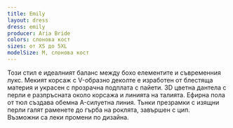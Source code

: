 ```yaml
---
title: Emily
layout: dress
dress: emily
producer: Aria Bride
colors: слонова кост
sizes: от XS до 5XL
modelSize: M, слонова кост
---
```


Този стил е идеалният баланс между бохо елементите и съвременния лукс. Мекият корсаж с V-образно деколте е изработен от блестяща материя и украсен с прозрачна подплата с пайети. 3D цветна дантела с перли е разпръсната около корсажа и линията на талията. Ефирна пола от тюл създава обемна A-силуетна линия. Тънки презрамки с изящни перли галят раменете до гърба на роклята, завършен с цип.  
Възможни са леки промени по дизайна.